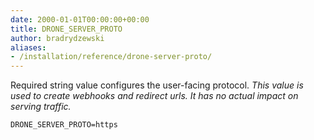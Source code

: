```yaml
---
date: 2000-01-01T00:00:00+00:00
title: DRONE_SERVER_PROTO
author: bradrydzewski
aliases:
- /installation/reference/drone-server-proto/
---
```


Required string value configures the user-facing protocol. _This value is used to create webhooks and redirect urls. It has no actual impact on serving traffic._

```
DRONE_SERVER_PROTO=https
```
